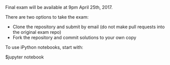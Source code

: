 Final exam will be available at 9pm April 25th, 2017. 

There are two options to take the exam:
- Clone the repository and submit by email (do not make pull requests into the original exam repo)
- Fork the repository and commit solutions to your own copy

To use iPython notebooks, start with:

$jupyter notebook

